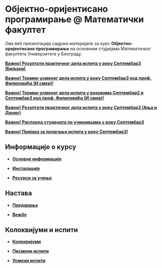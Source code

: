 # Објектно-оријентисано програмирање @ Математички факултет

Ова веб презентација садржи материјале за курс **Објектно-оријентисано програмирање** на основним студијама Математичког факултета Универзитета у Београду.

**[Важно! Резултати практичног дела испита у року Септембар3 (Биљана)](/pismeni-ispiti/info/README.md)**

**[Важно! Термин усменог дела испита у року Септембар3 код проф. Филиповића (И смер)!](/usmeni-ispiti/info/README.md)** 

**[Важно! Термин усменог дела испита у роковима Септембар2 и Септембар3 код проф. Филиповића (И смер)!](/usmeni-ispiti/info/README.md)** 

**[Важно! Резултати практичног дела испита у року Септембар3 (Ања и Денис)](/pismeni-ispiti/info/README.md)**

**[Важно! Распоред студената по учионицама у року Септембар3](/pismeni-ispiti/info/README.md)**

**[Важно! Пријава за полагање испита у року Септембар3!](/pismeni-ispiti/info/README.md)**


## Информације о курсу

* **[Основне информације](/informacije/README.md)**

* **[Инсталације](/INSTALACIJE.md)**

* **[Ресурси за учење](/RESURSI-ZA-UCENJE.md)**

## Настава

* **[Предавања](/predavanja/README.md)**

* **[Вежбе](/vezbe/README.md)**

## Колоквијуми и испити

* **[Колоквијуми](/kolokvijumi/README.md)**

* **[Писмени испити](/pismeni-ispiti/README.md)**

* **[Усмени испити](/usmeni-ispiti/README.md)**
